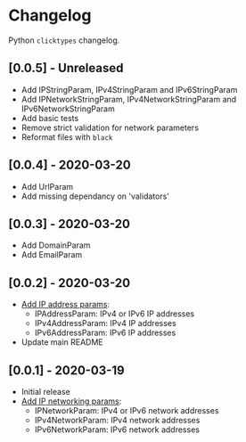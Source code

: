 # Changelog

Python `clicktypes` changelog.

## [0.0.5] - Unreleased

- Add IPStringParam, IPv4StringParam and IPv6StringParam
- Add IPNetworkStringParam, IPv4NetworkStringParam and IPv6NetworkStringParam
- Add basic tests
- Remove strict validation for network parameters
- Reformat files with `black`

## [0.0.4] - 2020-03-20

- Add UrlParam
- Add missing dependancy on 'validators'

## [0.0.3] - 2020-03-20

- Add DomainParam
- Add EmailParam

## [0.0.2] - 2020-03-20

- [Add IP address params](clicktypes/network/README.md):
  - IPAddressParam: IPv4 or IPv6 IP addresses
  - IPv4AddressParam: IPv4 IP addresses
  - IPv6AddressParam: IPv6 IP addresses
- Update main README

## [0.0.1] - 2020-03-19

- Initial release
- [Add IP networking params](clicktypes/network/README.md):
  - IPNetworkParam: IPv4 or IPv6 network addresses
  - IPv4NetworkParam: IPv4 network addresses
  - IPv6NetworkParam: IPv6 network addresses
